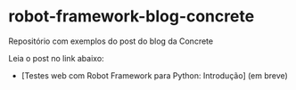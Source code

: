 # robot-framework-blog-concrete
Repositório com exemplos do post do blog da Concrete

Leia o post no link abaixo:
- [Testes web com Robot Framework para Python: Introdução] (em breve)
